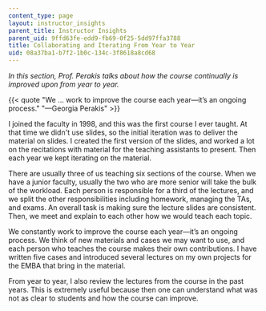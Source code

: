 ```yaml
---
content_type: page
layout: instructor_insights
parent_title: Instructor Insights
parent_uid: 9ffd63fe-edd9-fb69-0f25-5dd97ffa3788
title: Collaborating and Iterating From Year to Year
uid: 08a37ba1-b7f2-1b0c-134c-3f8618a8cd68
---
```


_In this section, Prof. Perakis talks about how the course continually is improved upon from year to year._

{{< quote "We … work to improve the course each year—it’s an ongoing process." "—Georgia Perakis" >}}

I joined the faculty in 1998, and this was the first course I ever taught. At that time we didn't use slides, so the initial iteration was to deliver the material on slides. I created the first version of the slides, and worked a lot on the recitations with material for the teaching assistants to present. Then each year we kept iterating on the material.

There are usually three of us teaching six sections of the course. When we have a junior faculty, usually the two who are more senior will take the bulk of the workload. Each person is responsible for a third of the lectures, and we split the other responsibilities including homework, managing the TAs, and exams. An overall task is making sure the lecture slides are consistent. Then, we meet and explain to each other how we would teach each topic.

We constantly work to improve the course each year—it’s an ongoing process. We think of new materials and cases we may want to use, and each person who teaches the course makes their own contributions. I have written five cases and introduced several lectures on my own projects for the EMBA that bring in the material.

From year to year, I also review the lectures from the course in the past years. This is extremely useful because then one can understand what was not as clear to students and how the course can improve.